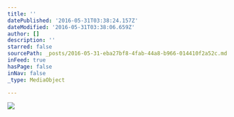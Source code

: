 ```yaml
---
title: ''
datePublished: '2016-05-31T03:38:24.157Z'
dateModified: '2016-05-31T03:38:06.659Z'
author: []
description: ''
starred: false
sourcePath: _posts/2016-05-31-eba27bf8-4fab-44a8-b966-014410f2a52c.md
inFeed: true
hasPage: false
inNav: false
_type: MediaObject

---
```

![](https://the-grid-user-content.s3-us-west-2.amazonaws.com/9826a970-a793-4f61-a970-e04ea860dd3e.jpg)